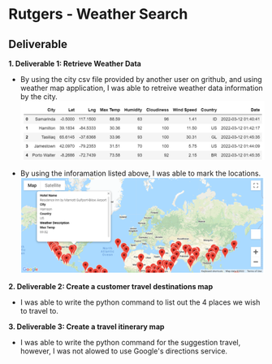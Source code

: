 # Rutgers - Weather Search

## Deliverable

**1. Deliverable 1: Retrieve Weather Data**
  - By using the city csv file provided by another user on grithub, and using weather map application, I was able to retreive weather data information by the city. 
![](https://github.com/JeanPyerC/Rutgers-Weather_Search/blob/main/Weather_Challenge/Weather_Database/WeatherPy_database.png)

  - By using the inforamation listed above, I was able to mark the locations. 
![](https://github.com/JeanPyerC/Rutgers-Weather_Search/blob/main/Weather_Challenge/Vacation_Search/Vacation_Search.png)

**2. Deliverable 2: Create a customer travel destinations map**
  - I was able to write the python command to list out the 4 places we wish to travel to. 
 
 **3. Deliverable 3: Create a travel itinerary map**
  - I was able to write the python command for the suggestion travel, however, I was not alowed to use Google's directions service.
